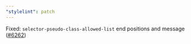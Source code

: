 ```yaml
---
"stylelint": patch
---
```


Fixed: `selector-pseudo-class-allowed-list` end positions and message ([#6262](https://github.com/stylelint/stylelint/pull/6262))
